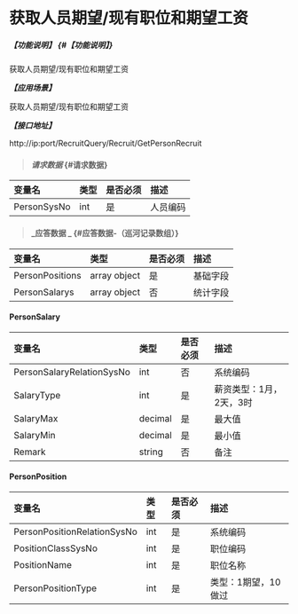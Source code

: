 # 获取人员期望/现有职位和期望工资

##### _【功能说明】_ {#【功能说明】}

获取人员期望/现有职位和期望工资

_**【应用场景】**_

获取人员期望/现有职位和期望工资

_**【接口地址】**_

http://ip:port/RecruitQuery/Recruit/GetPersonRecruit
> #### _请求数据_ {#请求数据}

| 变量名 | 类型 | 是否必须 | 描述 |
| :--- | :--- | :--- | :--- |
| PersonSysNo | int | 是 |人员编码 |

> #### _应答数据 _ {#应答数据-（巡河记录数组）}

| 变量名 | 类型 | 是否必须 | 描述 |
| :--- | :--- | :--- | :--- |
| PersonPositions |array object | 是 | 基础字段 |
| PersonSalarys |array object | 否 | 统计字段 |

#### PersonSalary

| 变量名 | 类型 | 是否必须 | 描述 |
| :--- | :--- | :--- | :--- |
| PersonSalaryRelationSysNo | int | 否 | 系统编码 |
| SalaryType| int | 是| 薪资类型：1月，2天，3时|
| SalaryMax| decimal| 是 |最大值|
| SalaryMin| decimal| 是 |最小值|
| Remark| string | 否 |备注|



#### PersonPosition

| 变量名 | 类型 | 是否必须 | 描述 |
| :--- | :--- | :--- | :--- |
| PersonPositionRelationSysNo | int | 是 | 系统编码 |
| PositionClassSysNo | int | 是 | 职位编码 |
| PositionName | int | 是 | 职位名称 |
| PersonPositionType| int | 是 | 类型：1期望，10做过 |


